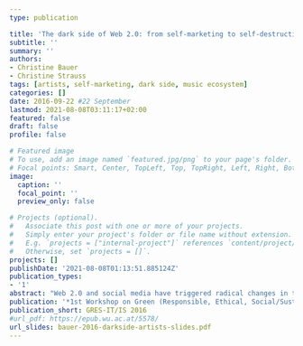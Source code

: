 ```yaml
---
type: publication

title: 'The dark side of Web 2.0: from self-marketing to self-destruction of music artists'
subtitle: ''
summary: ''
authors:
- Christine Bauer
- Christine Strauss
tags: [artists, self-marketing, dark side, music ecosystem]
categories: []
date: 2016-09-22 #22 September
lastmod: 2021-08-08T03:11:17+02:00
featured: false
draft: false
profile: false

# Featured image
# To use, add an image named `featured.jpg/png` to your page's folder.
# Focal points: Smart, Center, TopLeft, Top, TopRight, Left, Right, BottomLeft, Bottom, BottomRight.
image:
  caption: ''
  focal_point: ''
  preview_only: false

# Projects (optional).
#   Associate this post with one or more of your projects.
#   Simply enter your project's folder or file name without extension.
#   E.g. `projects = ["internal-project"]` references `content/project/deep-learning/index.md`.
#   Otherwise, set `projects = []`.
projects: []
publishDate: '2021-08-08T01:13:51.885124Z'
publication_types:
- '1'
abstract: "Web 2.0 and social media have triggered radical changes in the very fundament of music business. In times before the Internet era, the music business was characterized by a standardized process including the creation, selection, distribution, and consumption of music. The roles of the involved market players were clear-cut. Yet, in the early days of music business, the market was a highly concentrated market. However, with the evolution of Web 2.0 and its new possibilities for home recording available at relatively low-cost and easy to handle, a myriad of music items have been released on the Web. The main consequences of that development are the following: (1) the overall amount of music items available increased drastically, as there are now tens of millions of music items available at a consumer's fingertip; and (2) the ratio between (professional) high-quality music and low-quality music shifted towards an overall deterioration. This, in turn, has an impact on every market player involved in the music business."
publication: '*1st Workshop on Green (Responsible, Ethical, Social/Sustainable) IT and IS---the Corporate Perspective*'
publication_short: GRES-IT/IS 2016
#url_pdf: https://epub.wu.ac.at/5578/
url_slides: bauer-2016-darkside-artists-slides.pdf
---
```

